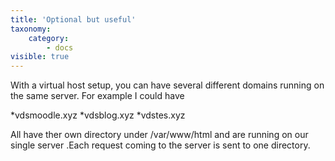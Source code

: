 ```yaml
---
title: 'Optional but useful'
taxonomy:
    category:
        - docs
visible: true
---
```


 <p>With a virtual host setup, you can have several different domains running on the same server. For example I could have</p>
*vdsmoodle.xyz
*vdsblog.xyz
*vdstes.xyz
<p>All have ther own directory under /var/www/html and are running on our single server .Each request coming to the server is sent to one directory. </p>


